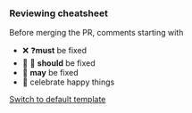
### Reviewing cheatsheet

Before merging the PR, comments starting with 
- ❌ ❓**must** be fixed
- 🤔 💅 **should** be fixed
- 💭 **may** be fixed
- 🎉 celebrate happy things

[Switch to default template](?expand=1)